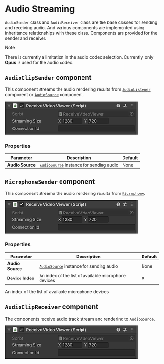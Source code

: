 # Audio Streaming

`AudioSender` class and `AudioReceiver` class are the base classes for sending and receiving audio. And various components are implemented using inheritance relationships with these class. Components are provided for the sender and receiver.

> [!NOTE] 
> There is currently a limitation in the audio codec selection. Currently, only **Opus** is used for the audio codec.

## `AudioClipSender` component

This component streams the audio rendering results from [`AudioListener`](https://docs.unity3d.com/ScriptReference/AudioListener.html) component or [`AudioSource`](https://docs.unity3d.com/ScriptReference/AudioSource.html) component.

![AudioClipSender inspector](images/audioclipsender_inspector.png)

### Properties

| Parameter | Description | Default |
| --------- | ----------- | ------- |
| **Audio Source** | [`AudioSource`](https://docs.unity3d.com/ScriptReference/AudioSource.html) instance for sending audio | None |

## `MicrophoneSender` component

This component streams the audio rendering results from [`Microphone`](https://docs.unity3d.com/ScriptReference/Microphone.html).

![MicrophoneSender inspector](images/microphonesender_inspector.png)

### Properties

| Parameter | Description | Default |
| --------- | ----------- | ------- |
| **Audio Source** | [`AudioSource`](https://docs.unity3d.com/ScriptReference/AudioSource.html) instance for sending audio | None |
| **Device Index** | An index of the list of available microphone devices | 0 |

An index of the list of available microphone devices


## `AudioClipReceiver` component

The components receive audio track stream and rendering to [`AudioSource`](https://docs.unity3d.com/ScriptReference/AudioSource.html).

![AudioClipReceiver inspector](images/audioclipreceiver_inspector.png)